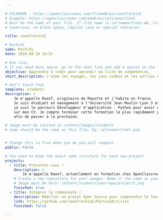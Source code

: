 ```yaml
---

# FILENAME : https://openclassrooms.com/fr/membres/raoofrachidi
# Example: https://openclassrooms.com/membres/celinemartinet
# must be the name of your file. If file name is celinemartinet.md, title is celinemartinet.
# lowercase, no blank space, Capital case or special character.

title: raoofrachidi

# Rachidi
name: Rachidi
date: 2018-09-16 16:57

# One line.
# If you need more space, go to the next line and add 4 spaces on the left, as in 'description'.
objective: Apprendre à coder pour agrandir ma liste de compétences.
short_description: J'aime les voyages, les jeux vidéos et les sorties entre amis.

# don't touch that
template: students
description: >
    Je m'appelle Raoof, originaire de Mayotte et j'habite en France.
	Je suis étudiant en management à l'Université Jean Moulin Lyon 3 et 
	je suis le parcours Développeur d'application - Python pour avoir un plus 
	sur mon CV. Je compte terminer cette formation le plus rapidement possible
	afin de passer à la prochaine.

# image must be located in content/images/students
# name should be the same as this file. Eg: celinemartinet.png


# Change this to True when you do you pull request.
public: False

# You need to keep the exact same structure for each new project.
projects:
  - title: Présentez-vous !
    description: >
	    Je m'appelle Raoof, actuellement en formation chez OpenClassrooms, voici mon profil LinkedIn, https://www.linkedin.com/in/raoof-rachidi-318b5014b/
    # Create a new repository for your images. Name it the same as your nickname and profile picture.
    # Image must be here: content/students/yourrepo/project1.png
	finished: true
  - title: Intégrez la communauté !
    description: Modifier un projet Open Source pour comprendre le fonctionnement de Git, de Github et des pull requests. 
    link: https://github.com/raoofrachidi/Partie2Activite
    finished: false

---
```

